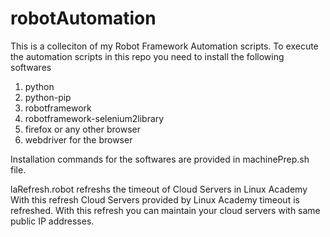 # robotAutomation
This is a colleciton of my Robot Framework Automation scripts.
To execute the automation scripts in this repo you need to install the following softwares
  1. python
  2. python-pip
  3. robotframework
  4. robotframework-selenium2library
  5. firefox or any other browser
  6. webdriver for the browser
  
Installation commands for the softwares are provided in machinePrep.sh file. 

laRefresh.robot refreshs the timeout of Cloud Servers in Linux Academy With this refresh Cloud Servers provided by Linux Academy  timeout is refreshed.  With this refresh you can maintain your cloud servers with same public IP addresses.



